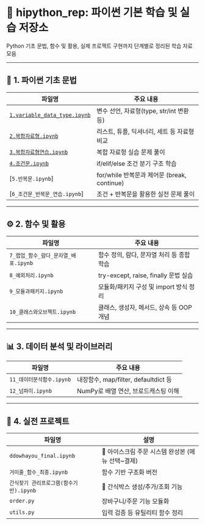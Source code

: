 # 🐍 hipython_rep: 파이썬 기본 학습 및 실습 저장소

Python 기초 문법, 함수 및 활용, 실제 프로젝트 구현까지 단계별로 정리된 학습 자료 모음

---
## 🧱 1. 파이썬 기초 문법

| 파일명 | 주요 내용 |
|--------|-----------|
| [`1.variable_data_type.ipynb`](./1.variable_data_type.ipynb)  | 변수 선언, 자료형(type, str/int 변환 등) |
| [`2.복합자료형.ipynb`](./2.복합자료형.ipynb) | 리스트, 튜플, 딕셔너리, 세트 등 자료형 비교 |
| [`3.복합자료형연습.ipynb`](./3.복합자료형연습.ipynb) | 복합 자료형 실습 문제 풀이 |
| [`4.조건문.ipynb`](./4.조건문.ipynb) | if/elif/else 조건 분기 구조 학습 |
| [`5.반복문.ipynb`] | for/while 반복문과 제어문 (break, continue) |
| [`6_조건문_반복문_연습.ipynb`] | 조건 + 반복문을 활용한 실전 문제 풀이 |

---

## ⚙️ 2. 함수 및 활용

| 파일명 | 주요 내용 |
|--------|-----------|
| `7_랩업_함수_람다_문자열_배포.ipynb` | 함수 정의, 람다, 문자열 처리 등 종합 학습 |
| `8_예외처리.ipynb` | try-except, raise, finally 문법 실습 |
| `9_모듈과패키지.ipynb` | 모듈화/패키지 구성 및 import 방식 정리 |
| `10_클래스와오브젝트.ipynb` | 클래스, 생성자, 메서드, 상속 등 OOP 개념 |

---

## 📊 3. 데이터 분석 및 라이브러리

| 파일명 | 주요 내용 |
|--------|-----------|
| `11_데이터분석함수.ipynb` | 내장함수, map/filter, defaultdict 등 |
| `12_넘파이.ipynb` | NumPy로 배열 연산, 브로드캐스팅 이해 |

---

## 🚀 4. 실전 프로젝트

| 파일명 | 설명 |
|--------|------|
| `ddowhayou_final.ipynb` | 🍦 아이스크림 주문 시스템 완성본 (메뉴 선택~결제) |
| `거미줄_함수_최종.ipynb` | 함수 기반 구조화 버전 |
| `간식찾기 관리프로그램(함수기반).ipynb` | 🍪 간식박스 생성/추가/조회 기능 |
| `order.py` | 장바구니/주문 기능 모듈화 |
| `utils.py` | 입력 검증 등 유틸리티 함수 정리 |

